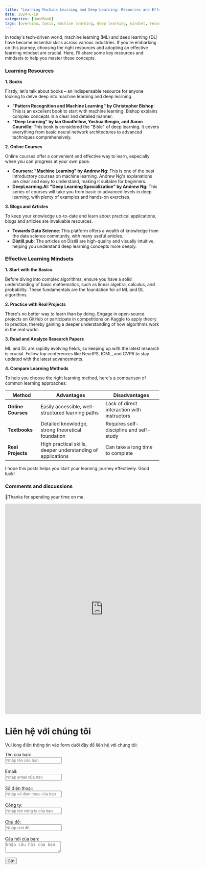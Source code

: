```yaml
---
title: "Learning Machine Learning and Deep Learning: Resources and Effective Mindsets"
date: 2024-6-10
categories: [HandBook]
tags: [overview, basis, machine learning, deep learning, mindset, resources ]
---
```

In today's tech-driven world, machine learning (ML) and deep learning (DL) have become essential skills across various industries. If you're embarking on this journey, choosing the right resources and adopting an effective learning mindset are crucial. Here, I'll share some key resources and mindsets to help you master these concepts.

### Learning Resources

**1. Books**

Firstly, let's talk about books – an indispensable resource for anyone looking to delve deep into machine learning and deep learning.

- **"Pattern Recognition and Machine Learning" by Christopher Bishop**: This is an excellent book to start with machine learning. Bishop explains complex concepts in a clear and detailed manner.
- **"Deep Learning" by Ian Goodfellow, Yoshua Bengio, and Aaron Courville**: This book is considered the "Bible" of deep learning. It covers everything from basic neural network architectures to advanced techniques comprehensively.

**2. Online Courses**

Online courses offer a convenient and effective way to learn, especially when you can progress at your own pace.

- **Coursera: "Machine Learning" by Andrew Ng**: This is one of the best introductory courses on machine learning. Andrew Ng's explanations are clear and easy to understand, making it suitable for beginners.
- **DeepLearning.AI: "Deep Learning Specialization" by Andrew Ng**: This series of courses will take you from basic to advanced levels in deep learning, with plenty of examples and hands-on exercises.

**3. Blogs and Articles**

To keep your knowledge up-to-date and learn about practical applications, blogs and articles are invaluable resources.

- **Towards Data Science**: This platform offers a wealth of knowledge from the data science community, with many useful articles.
- **Distill.pub**: The articles on Distill are high-quality and visually intuitive, helping you understand deep learning concepts more deeply.

### Effective Learning Mindsets

**1. Start with the Basics**

Before diving into complex algorithms, ensure you have a solid understanding of basic mathematics, such as linear algebra, calculus, and probability. These fundamentals are the foundation for all ML and DL algorithms.

**2. Practice with Real Projects**

There's no better way to learn than by doing. Engage in open-source projects on GitHub or participate in competitions on Kaggle to apply theory to practice, thereby gaining a deeper understanding of how algorithms work in the real world.

**3. Read and Analyze Research Papers**

ML and DL are rapidly evolving fields, so keeping up with the latest research is crucial. Follow top conferences like NeurIPS, ICML, and CVPR to stay updated with the latest advancements.

**4. Compare Learning Methods**

To help you choose the right learning method, here's a comparison of common learning approaches:

| Method          | Advantages                                    | Disadvantages                        |
|-----------------|-----------------------------------------------|--------------------------------------|
| **Online Courses** | Easily accessible, well-structured learning paths | Lack of direct interaction with instructors |
| **Textbooks**     | Detailed knowledge, strong theoretical foundation | Requires self-discipline and self-study |
| **Real Projects** | High practical skills, deeper understanding of applications | Can take a long time to complete |


I hope this posts helps you start your learning journey effectively. Good luck!

### Comments and discussions 

📍Thanks for spending your time on me.

<iframe src="https://forms.gle/DdmAidKFda4MUDfP6" width="640" height="686" frameborder="0" marginheight="0" marginwidth="0">🔃Đang tải…</iframe>

# Liên hệ với chúng tôi

Vui lòng điền thông tin vào form dưới đây để liên hệ với chúng tôi:

<form id="leadForm">
    <label for="name">Tên của bạn:</label><br>
    <input type="text" id="name" name="name" placeholder="Nhập tên của bạn" required><br><br>
    <label for="email">Email:</label><br>
    <input type="email" id="email" name="email" placeholder="Nhập email của bạn" required><br><br>
    <label for="phone">Số điện thoại:</label><br>
    <input type="text" id="phone" name="phone" placeholder="Nhập số điện thoại của bạn" required><br><br>
    <label for="company">Công ty:</label><br>
    <input type="text" id="company" name="company" placeholder="Nhập tên công ty của bạn" required><br><br>
    <label for="subject">Chủ đề:</label><br>
    <input type="text" id="subject" name="subject" placeholder="Nhập chủ đề" required><br><br>
    <label for="question">Câu hỏi của bạn:</label><br>
    <textarea id="question" name="question" placeholder="Nhập câu hỏi của bạn" required></textarea><br><br>
    <button type="button" onclick="submitForm()">Gửi</button>
</form>

<script>
function submitForm() {
    // Lấy dữ liệu từ form
    var formData = {
        name: document.getElementById('name').value,
        email: document.getElementById('email').value,
        phone: document.getElementById('phone').value,
        company: document.getElementById('company').value,
        subject: document.getElementById('subject').value,
        question: document.getElementById('question').value
    };

    // Gửi dữ liệu đến API Odoo bằng cách sử dụng fetch
    fetch('http://localhost:8069/api/lead', {
        method: 'POST',
        headers: {
            'Content-Type': 'application/json',
        },
        body: JSON.stringify(formData)
    })
    .then(response => response.json())
    .then(data => {
        if (data.status === 'success') {
            alert('Tạo lead thành công với ID: ' + data.lead_id);
        } else {
            alert('Lỗi: ' + data.message);
        }
    })
    .catch((error) => {
        console.error('Lỗi:', error);
    });
}
</script>


